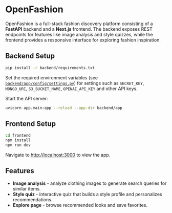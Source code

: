 # OpenFashion

OpenFashion is a full-stack fashion discovery platform consisting of a **FastAPI** backend and a **Next.js** frontend. The backend exposes REST endpoints for features like image analysis and style quizzes, while the frontend provides a responsive interface for exploring fashion inspiration.

## Backend Setup

```bash
pip install -r backend/requirements.txt
```

Set the required environment variables (see [`backend/app/config/settings.py`](backend/app/config/settings.py)) for settings such as `SECRET_KEY`, `MONGO_URI`, `S3_BUCKET_NAME`, `OPENAI_API_KEY` and other API keys.

Start the API server:

```bash
uvicorn app.main:app --reload --app-dir backend/app
```

## Frontend Setup

```bash
cd frontend
npm install
npm run dev
```

Navigate to <http://localhost:3000> to view the app.

## Features

- **Image analysis** - analyze clothing images to generate search queries for similar items.
- **Style quiz** - interactive quiz that builds a style profile and personalizes recommendations.
- **Explore page** - browse recommended looks and save favorites.
